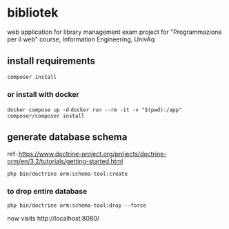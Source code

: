# bibliotek
web application for library management
exam project for "Programmazione per il web" course, Information Engineering, UnivAq

## install requirements

`composer install`

### or install with docker

`docker compose up -d`
`docker run --rm -it -v "$(pwd):/app" composer/composer install`

## generate database schema

ref: https://www.doctrine-project.org/projects/doctrine-orm/en/3.2/tutorials/getting-started.html

`php bin/doctrine orm:schema-tool:create`

### to drop entire database

`php bin/doctrine orm:schema-tool:drop --force`


now visits http://localhost:8080/